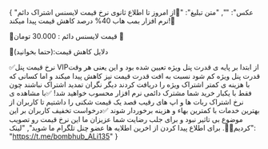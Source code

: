 {
  "عکس": "",
  "متن تبلیغ": "💯از امروز تا اطلاع ثانوی نرخ قیمت لایسنس اشتراک دائم نرم افزار بمب هاب 40% درصد کاهش قیمت پیدا میکند!💯

💎قیمت لایسنس دائم : 30.000 تومان 💎

🔻دلایل کاهش قیمت:(حتما بخوانید)

✅نرخ قیمت پنل VIPاز ابتدا بر پایه ی قدرت پنل ویژه تعیین شده بود و این یعنی هر وقت قدرت پنل ویژه کم شود نسبت به افت قدرت قیمت نیز کاهش پیدا میکند و اما کسانی که با هزینه ی کمتر اشتراک ویژه را دریافت کردند دیگر نگران تمدید اشتراک نباشند چون فقط با یکبار خرید شما مشترک دائمی نرم افزار محسوب خواهید شد!
✅با مشاهده ی نرخ اشتراک ربات ها و اپ های رقیب قصد یک قیمت شکنی را داشتیم تا کاربران از بهترین خدمات با کمترین بهاء و هزینه برخوردار شوند
✅درخواست تخفیف کاربران بر این موضوع بی تاثیر نبود و برای جلب رضایت شما عزیزان ما این نرخ قیمت رو تصویب کردیم🙏🏽.
  برای اطلاع پیدا کردن از اخرین اطلایه ها عضو چنل تلگرام ما شوید",
  "لینک": "https://t.me/bombhub_ALi135"
}
